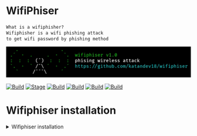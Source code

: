 # WifiPhiser

```
What is a wifiphisher?
Wifiphisher is a wifi phishing attack
to get wifi password by phishing method
```

<p align="center">
  <img src="imgs/banner.jpg">
</p>

[![Build](https://img.shields.io/badge/Wifiphiser-brightgreen.svg?maxAge=259200)]()
[![Stage](https://img.shields.io/badge/Release-1.0-brightgreen.svg)]()
[![Build](https://img.shields.io/badge/Supported_Android-Linux-orange.svg)]()
[![Build](https://img.shields.io/badge/Available-Termux-red.svg?maxAge=259200)]()
[![Build](https://img.shields.io/badge/Language-bash-blue.svg?maxAge=259200)]()
[![Build](https://img.shields.io/badge/contributions-katandev18-blue.svg?style=flat)]()

# Wifiphiser installation

<details>
<summary>Wifiphiser installation</summary>

```
To install Wifiphiser you should
execute the following commands.
```
# Kali Linux
```
$ sudo apt install git
$ git clone https://github.com/katandev18/wifiphiser
$ cd wifiphiser
$ chmod +x install.sh
$ ./install.sh <os type>
$ ./wifiphiser.sh
> checking os type dpkg --print-architecture
> 64bit: amd64
> 32bit: i386
```
# Termux
```
$ pkg install git
$ git clone https://github.com/katandev18/wifiphiser
$ cd wifiphiser
$ chmod +x install.sh
$ ./install.sh <os type>
> checking os type dpkg --print-architecture
> 64bit: arm64
> 32bit: arm
```
# Windows
- [php](https://www.php.net/downloads.php)
- [curl](https://curl.se/windows/)
- [python3](https://www.python.org/downloads/)
- [bash](https://git-scm.com/downloads)
- [ngrok](http://ngrok.com)

# Wifiphiser execution
```
To run Wifiphuser you should
execute the following command.
```

```
$ ./wifiphiser.sh
```

# Demo
[![asciicast](https://asciinema.org/a/Govx3EEzK2nHOPAo7KbXJ6XX9.svg)](https://asciinema.org/a/Govx3EEzK2nHOPAo7KbXJ6XX9)

# Full Tutorial
[![asciicast](https://asciinema.org/a/GjKWfydGVDLvZnpED3IaLbAuT.svg)](https://asciinema.org/a/GjKWfydGVDLvZnpED3IaLbAuT)

# Donate!
Support the authors:

[![Donasi](https://camo.githubusercontent.com/52e5c49c5effcd1c973f1d2cc96cf7160fe8d194254b5d890937834c23b6fab7/68747470733a2f2f6c69626572617061792e636f6d2f6173736574732f776964676574732f646f6e6174652e737667)](https://saweria.co/katandev18)

